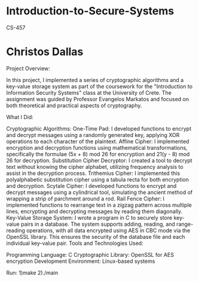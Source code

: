 # Introduction-to-Secure-Systems
CS-457

# Christos Dallas

Project Overview:

In this project, I implemented a series of cryptographic algorithms and a key-value storage system as part of the coursework for the "Introduction to Information Security Systems" class at the University of Crete. The assignment was guided by Professor Evangelos Markatos and focused on both theoretical and practical aspects of cryptography.

What I Did:

Cryptographic Algorithms:
One-Time Pad: I developed functions to encrypt and decrypt messages using a randomly generated key, applying XOR operations to each character of the plaintext.
Affine Cipher: I implemented encryption and decryption functions using mathematical transformations, specifically the formulae (5x + 8) mod 26 for encryption and 21(y - 8) mod 26 for decryption.
Substitution Cipher Decryptor: I created a tool to decrypt text without knowing the cipher alphabet, utilizing frequency analysis to assist in the decryption process.
Trithemius Cipher: I implemented this polyalphabetic substitution cipher using a tabula recta for both encryption and decryption.
Scytale Cipher: I developed functions to encrypt and decrypt messages using a cylindrical tool, simulating the ancient method of wrapping a strip of parchment around a rod.
Rail Fence Cipher: I implemented functions to rearrange text in a zigzag pattern across multiple lines, encrypting and decrypting messages by reading them diagonally.
Key-Value Storage System:
I wrote a program in C to securely store key-value pairs in a database. The system supports adding, reading, and range-reading operations, with all data encrypted using AES in CBC mode via the OpenSSL library. This ensures the security of the database file and each individual key-value pair.
Tools and Technologies Used:

Programming Language: C
Cryptographic Library: OpenSSL for AES encryption
Development Environment: Linux-based systems


Run:
1)make
2)./main
